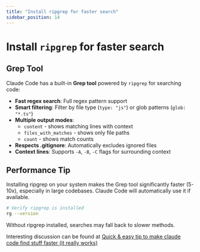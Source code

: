 ```yaml
---
title: "Install ripgrep for faster search"
sidebar_position: 14
---
```


# Install `ripgrep` for faster search

## Grep Tool

Claude Code has a built-in **Grep tool** powered by `ripgrep` for searching code:

- **Fast regex search**: Full regex pattern support
- **Smart filtering**: Filter by file type (`type: "js"`) or glob patterns (`glob: "*.ts"`)
- **Multiple output modes**:
  - `content` - shows matching lines with context
  - `files_with_matches` - shows only file paths
  - `count` - shows match counts
- **Respects .gitignore**: Automatically excludes ignored files
- **Context lines**: Supports `-A`, `-B`, `-C` flags for surrounding context

## Performance Tip

Installing ripgrep on your system makes the Grep tool significantly faster (5-10x), especially in large codebases. Claude Code will automatically use it if available.

```bash
# Verify ripgrep is installed
rg --version
```

Without ripgrep installed, searches may fall back to slower methods.

Interesting discussion can be found at [Quick & easy tip to make claude code find stuff faster (it really works)](https://www.reddit.com/r/ClaudeCode/comments/1o4vy1a/quick_easy_tip_to_make_claude_code_find_stuff/)